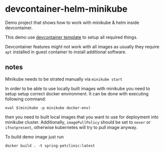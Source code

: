 # devcontainer-helm-minikube

Demo project that shows how to work with minikube & helm inside devcontainer.

This demo use [devcontainer template](https://github.com/devcontainers/templates/tree/main/src/kubernetes-helm-minikube) to setup all required things.

Devcontainer features might not work with all images as usually they require `apt` installed in guest container to install additional software.

## notes

Minikube needs to be strated manually via `minikube start`

In order to be able to use locally built images with minikube you need to setup setup correct docker environment. It can be done with executing following command:
```
eval $(minikube -p minikube docker-env)
```
then you need to built local images that you want to use for deployment into minikube cluster. Additionally, `imagePullPolicy` should be set to `never` or `ifnotpresent`, otherwise kubernetes will try to pull image anyway.

To build demo image just run 
```
docker build . -t spring-petclinic:latest
```